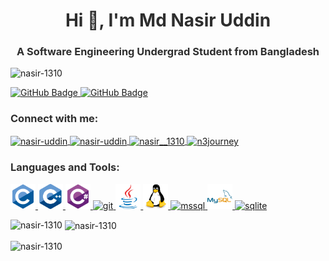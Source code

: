 <h1 align="center" style="animation: fadeIn 2s ease-in-out;">Hi 👋, I'm Md Nasir Uddin</h1>
<h3 align="center" style="animation: fadeIn 2s ease-in-out;">A Software Engineering Undergrad Student from Bangladesh</h3>

<p align="left">
  <img src="https://komarev.com/ghpvc/?username=nasir-1310&label=Profile%20views&color=0e75b6&style=flat" alt="nasir-1310" />
</p>

<p align="left" style="animation: slideInLeft 1.5s ease-in-out;">
  <a href="https://github.com/nasir-1310?tab=followers">
    <img src="https://img.shields.io/github/followers/nasir-1310?label=Followers&style=social" alt="GitHub Badge"> 
  </a>
  <a href="https://github.com/nasir-1310">
    <img src="https://img.shields.io/github/stars/nasir-1310?label=Stars&style=social" alt="GitHub Badge">
  </a>
</p>

<h3 align="left" style="animation: fadeIn 2s ease-in-out;">Connect with me:</h3>
<p align="left" style="animation: slideInLeft 1.5s ease-in-out;">
  <a href="https://linkedin.com/in/nasir-uddin" target="blank">
    <img align="center" src="https://raw.githubusercontent.com/rahuldkjain/github-profile-readme-generator/master/src/images/icons/Social/linked-in-alt.svg" alt="nasir-uddin" height="30" width="40" />
  </a>
  <a href="https://fb.com/nasir-uddin" target="blank">
    <img align="center" src="https://raw.githubusercontent.com/rahuldkjain/github-profile-readme-generator/master/src/images/icons/Social/facebook.svg" alt="nasir-uddin" height="30" width="40" />
  </a>
  <a href="https://instagram.com/nasir__1310" target="blank">
    <img align="center" src="https://raw.githubusercontent.com/rahuldkjain/github-profile-readme-generator/master/src/images/icons/Social/instagram.svg" alt="nasir__1310" height="30" width="40" />
  </a>
  <a href="https://www.youtube.com/c/n3journey" target="blank">
    <img align="center" src="https://raw.githubusercontent.com/rahuldkjain/github-profile-readme-generator/master/src/images/icons/Social/youtube.svg" alt="n3journey" height="30" width="40" />
  </a>
</p>

<h3 align="left" style="animation: fadeIn 2s ease-in-out;">Languages and Tools:</h3>
<p align="left" style="animation: slideInLeft 1.5s ease-in-out;">
  <a href="https://www.cprogramming.com/" target="_blank" rel="noreferrer"> 
    <img src="https://raw.githubusercontent.com/devicons/devicon/master/icons/c/c-original.svg" alt="c" width="40" height="40"/> 
  </a> 
  <a href="https://www.w3schools.com/cpp/" target="_blank" rel="noreferrer"> 
    <img src="https://raw.githubusercontent.com/devicons/devicon/master/icons/cplusplus/cplusplus-original.svg" alt="cplusplus" width="40" height="40"/> 
  </a> 
  <a href="https://www.w3schools.com/cs/" target="_blank" rel="noreferrer"> 
    <img src="https://raw.githubusercontent.com/devicons/devicon/master/icons/csharp/csharp-original.svg" alt="csharp" width="40" height="40"/> 
  </a> 
  <a href="https://git-scm.com/" target="_blank" rel="noreferrer"> 
    <img src="https://www.vectorlogo.zone/logos/git-scm/git-scm-icon.svg" alt="git" width="40" height="40"/> 
  </a> 
  <a href="https://www.java.com" target="_blank" rel="noreferrer"> 
    <img src="https://raw.githubusercontent.com/devicons/devicon/master/icons/java/java-original.svg" alt="java" width="40" height="40"/> 
  </a> 
  <a href="https://www.linux.org/" target="_blank" rel="noreferrer"> 
    <img src="https://raw.githubusercontent.com/devicons/devicon/master/icons/linux/linux-original.svg" alt="linux" width="40" height="40"/> 
  </a> 
  <a href="https://www.microsoft.com/en-us/sql-server" target="_blank" rel="noreferrer"> 
    <img src="https://www.svgrepo.com/show/303229/microsoft-sql-server-logo.svg" alt="mssql" width="40" height="40"/> 
  </a> 
  <a href="https://www.mysql.com/" target="_blank" rel="noreferrer"> 
    <img src="https://raw.githubusercontent.com/devicons/devicon/master/icons/mysql/mysql-original-wordmark.svg" alt="mysql" width="40" height="40"/> 
  </a> 
  <a href="https://www.sqlite.org/" target="_blank" rel="noreferrer"> 
    <img src="https://www.vectorlogo.zone/logos/sqlite/sqlite-icon.svg" alt="sqlite" width="40" height="40"/> 
  </a> 
</p>

<p><img align="left" src="https://github-readme-stats.vercel.app/api/top-langs?username=nasir-1310&show_icons=true&locale=en&layout=compact" alt="nasir-1310" /></p>

<p>&nbsp;<img align="center" src="https://github-readme-stats.vercel.app/api?username=nasir-1310&show_icons=true&locale=en" alt="nasir-1310" /></p>

<p><img align="center" src="https://github-readme-streak-stats.herokuapp.com/?user=nasir-1310&" alt="nasir-1310" /></p>

<style>
@keyframes fadeIn {
  0% { opacity: 0; }
  100% { opacity: 1; }
}

@keyframes slideInLeft {
  0% {
    transform: translateX(-100%);
    opacity: 0;
  }
  100% {
    transform: translateX(0);
    opacity: 1;
  }
}

@keyframes slideInRight {
  0% {
    transform: translateX(100%);
    opacity: 0;
  }
  100% {
    transform: translateX(0);
    opacity: 1;
  }
}

@keyframes bounce {
  0%, 20%, 50%, 80%, 100% {
    transform: translateY(0);
  }
  40% {
    transform: translateY(-30px);
  }
  60% {
    transform: translateY(-15px);
  }
}
</style>
